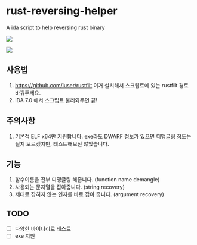 # rust-reversing-helper

A ida script to help reversing rust binary

![](https://raw.githubusercontent.com/cha5126568/rust-reversing-helper/master/pic/diff.png)

![](https://raw.githubusercontent.com/cha5126568/rust-reversing-helper/master/pic/diff2.PNG)

## 사용법

1. https://github.com/luser/rustfilt
이거 설치해서 스크립트에 있는 rustfilt 경로 바꿔주세요.
2. IDA 7.0 에서 스크립트 불러와주면 끝!

## 주의사항
1. 기본적 ELF x64만 지원합니다. 
exe라도 DWARF 정보가 있으면 디맹글링 정도는 될지 모르겠지만, 테스트해보진 않았습니다.

## 기능
1. 함수이름을 전부 디맹글링 해줍니다. (function name demangle)
2. 사용되는 문자열을 잡아줍니다. (string recovery)
3. 제대로 잡히지 않는 인자를 바로 잡아 줍니다. (argument recovery)
## TODO
- [ ] 다양한 바이너리로 테스트
- [ ] exe 지원
